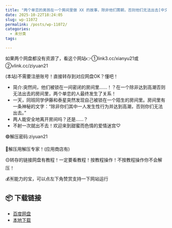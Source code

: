 ```yaml
---
title: "两个单恋的男孩在一个房间里做 XX 的故事，除非他们蒿朝，否则他们无法出去[中文字幕]"
date: 2025-10-22T18:24:05
slug: wp-11072
permalink: /posts/wp-11072/
categories:
  - 未分类
tags:

---
```


如果两个网盘都没有资源了，看这个网站👉①link3.cc/xianyu21或②vlink.cc/ziyuan21

(本站)不需要注册账号！直接转存到对应网盘OK？懂吧！

*   简介:突然间，他们被锁在一间密闭的房间里……！？在一个除非达到高潮否则无法出去的房间里，两个单恋的人最终发生了关系！
*   一天，同班同学伊藤和泰星突然发现自己被锁在一个陌生的房间里。房间里有一条神秘的文字：“除非你们其中一人发生性行为并达到高潮，否则你们无法出去。”
*   两人能安全地离开房间吗？还是……？
*   不射一次就出不去！欢迎来到甜蜜而色情的爱情迷宫♡

🟢解压密码:ziyuan21

🔵解压用解压专家！(应用商店有)

🟡转存的链接网盘有教程！一定要看教程！按教程操作！不按教程操作你不会解压！

💰🈶能力的宝，可以点左下角赞赏支持一下网站运行

## 📦 下载链接
- [百度网盘](https://blziyuan21.com/pay-download/11072?key=dc6ddd954a&down_id=0)
- [本地下载](https://blziyuan21.com/pay-download/11072?key=dc6ddd954a&down_id=1)

